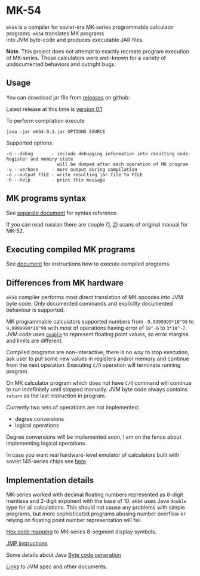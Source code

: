 MK-54
=====

`mk54` is a compiler for soviet-era MK-series programmable calculator programs. `mk54` translates MK programs \
into JVM byte-code and produces executable JAR files.


**Note**. This project does not attempt to exactly recreate program execution of MK-series. Those calculators 
were well-known for a variety of undocumented behaviors and outright bugs.


Usage
-----

You can download jar file from [releases](https://github.com/uaraven/mk54/releases) on github:
    
Latest release at this time is [version 0.1](https://github.com/uaraven/mk54/releases/download/v0.1/mk54-0.1.jar)

To perform compilation execute

    java -jar mk54-0.1.jar OPTIONS SOURCE

Supported options:

    -d --debug       - include debugging information into resulting code. Register and memory state
                       will be dumped after each operation of MK program
    -v --verbose     - more output during compilation
    -o --output FILE - write resulting jar file to FILE
    -h --help        - print this message
    

MK programs syntax
------------------

See [separate document](docs/syntax.md) for syntax reference.

If you can read russian there are couple ([1](docs/mk52_doc/part1.pdf), [2](docs/mk52_doc/part2.pdf)) scans of original
manual for MK-52.

Executing compiled MK programs
------------------------------

See [document](docs/mk-execution.md) for instructions how to execute compiled programs.

Differences from MK hardware
----------------------------

`mk54` compiler performs most direct translation of MK opcodes into JVM byte code. Only documented commands and 
explicitly documented behaviour is supported. 

MK programmable calculators supported numbers from `-9.9999999*10^99` to `9.9999999*10^99` with most of operations having
error of `10^-6` to `3*10^-7`. JVM code uses [`double`](https://en.wikipedia.org/wiki/Double-precision_floating-point_format) 
to represent floating point values, so error margins and limits are different.

Compiled programs are non-interactive, there is no way to stop execution, ask user to put some new values in registers
and/or memory and continue from the next operation. Executing `С/П` operation will terminate running program.

On MK calculator program which does not have `С/П` command will continue to run indefinitely until stopped manually. 
JVM byte code always contains `return` as the last instruction in program.

Currently two sets of operations are not implemented:

  - degree conversions
  - logical operations

Degree conversions will be implemented soon, I am on the fence about implementing logical operations.

In case you want real hardware-level emulator of calculators built with soviet 145-series chips see [here](http://www.emulator3000.org/c3.htm).


Implementation details
----------------------

MK-series worked with decimal floating numbers represented as 8-digit mantissa and 2-digit exponent with the base of 10. 
`mk54` uses Java `double` type for all calculations. This should not cause any problems with simple programs, 
but more sophisticated programs abusing number overflow or relying on floating point number representation will fail.

[Hex code mapping](docs/hexcode.md) to MK-series 8-segment display symbols.

[JMP instructions](docs/goto.md)

Some details about Java [Byte code generation](docs/code_generation.md)

[Links](docs/links.md) to JVM spec and other documents.
